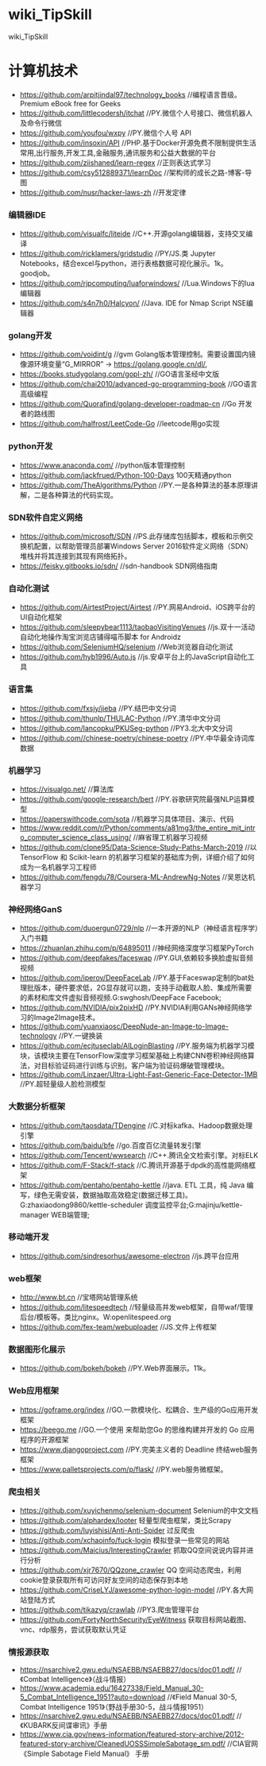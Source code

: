 # wiki_TipSkill
 wiki_TipSkill
# 计算机技术
- https://github.com/arpitjindal97/technology_books    //编程语言晋级。Premium eBook free for Geeks
- https://github.com/littlecodersh/itchat    //PY.微信个人号接口、微信机器人及命令行微信
- https://github.com/youfou/wxpy    //PY.微信个人号 API
- https://github.com/insoxin/API    //PHP.基于Docker开源免费不限制提供生活常用,出行服务,开发工具,金融服务,通讯服务和公益大数据的平台
- https://github.com/ziishaned/learn-regex    //正则表达式学习
- https://github.com/csy512889371/learnDoc    //架构师的成长之路-博客-导图
- https://github.com/nusr/hacker-laws-zh    //开发定律
### 编辑器IDE
- https://github.com/visualfc/liteide    //C++.开源golang编辑器，支持交叉编译
- https://github.com/ricklamers/gridstudio    //PY/JS.类 Jupyter Notebooks，结合excel与python，进行表格数据可视化展示。1k。goodjob。
- https://github.com/rjpcomputing/luaforwindows/    //Lua.Windows下的lua编辑器
- https://github.com/s4n7h0/Halcyon/    //Java. IDE for Nmap Script NSE编辑器
### golang开发
- https://github.com/voidint/g    //gvm Golang版本管理控制。需要设置国内镜像源环境变量“G_MIRROR” -> https://golang.google.cn/dl/,
- https://books.studygolang.com/gopl-zh/    //GO语言圣经中文版
- https://github.com/chai2010/advanced-go-programming-book    //GO语言高级编程
- https://github.com/Quorafind/golang-developer-roadmap-cn    //Go 开发者的路线图
- https://github.com/halfrost/LeetCode-Go    //leetcode用go实现
### python开发
- https://www.anaconda.com/    //python版本管理控制
- https://github.com/jackfrued/Python-100-Days 100天精通python
- https://github.com/TheAlgorithms/Python    //PY.一是各种算法的基本原理讲解，二是各种算法的代码实现。
### SDN软件自定义网络
- https://github.com/microsoft/SDN    //PS.此存储库包括脚本，模板和示例交换机配置，以帮助管理员部署Windows Server 2016软件定义网络（SDN）堆栈并将其连接到其现有网络拓扑。
- https://feisky.gitbooks.io/sdn/    //sdn-handbook SDN网络指南
### 自动化测试
- https://github.com/AirtestProject/Airtest    //PY.网易Android、iOS跨平台的UI自动化框架
- https://github.com/sleepybear1113/taobaoVisitingVenues    //js.双十一活动自动化地操作淘宝浏览店铺得喵币脚本 for Androidz
- https://github.com/SeleniumHQ/selenium    //Web浏览器自动化测试
- https://github.com/hyb1996/Auto.js    //js.安卓平台上的JavaScript自动化工具
### 语言集
- https://github.com/fxsjy/jieba    //PY.结巴中文分词
- https://github.com/thunlp/THULAC-Python    //PY.清华中文分词
- https://github.com/lancopku/PKUSeg-python    //PY3.北大中文分词
- https://github.com//chinese-poetry/chinese-poetry    //PY.中华最全诗词库数据
### 机器学习
- https://visualgo.net/    //算法库
- https://github.com/google-research/bert    //PY.谷歌研究院最强NLP运算模型
- https://paperswithcode.com/sota    //机器学习具体项目、演示、代码
- https://www.reddit.com/r/Python/comments/a81mg3/the_entire_mit_intro_computer_science_class_using/    //麻省理工机器学习视频
- https://github.com/clone95/Data-Science-Study-Paths-March-2019    //以 TensorFlow 和 Scikit-learn 的机器学习框架的基础库为例，详细介绍了如何成为一名机器学习工程师
- https://github.com/fengdu78/Coursera-ML-AndrewNg-Notes    //吴恩达机器学习
### 神经网络GanS
- https://github.com/duoergun0729/nlp    //一本开源的NLP（神经语言程序学）入门书籍
- https://zhuanlan.zhihu.com/p/64895011    //神经网络深度学习框架PyTorch
- https://github.com/deepfakes/faceswap    //PY.GUI,依赖较多换脸虚拟音频视频
- https://github.com/iperov/DeepFaceLab    //PY.基于Faceswap定制的bat处理批版本，硬件要求低，2G显存就可以跑，支持手动截取人脸、集成所需要的素材和库文件虚拟音频视频.G:swghosh/DeepFace Facebook;
- https://github.com/NVIDIA/pix2pixHD    //PY.NVIDIA利用GANs神经网络学习的Image2Image技术。
- https://github.com/yuanxiaosc/DeepNude-an-Image-to-Image-technology    //PY.一键换装
- https://github.com/ecjtuseclab/AILoginBlasting    //PY.服务端为机器学习模块，该模块主要在TensorFlow深度学习框架基础上构建CNN卷积神经网络算法，对目标验证码进行训练与识别。客户端为验证码爆破管理模块。
- https://github.com/Linzaer/Ultra-Light-Fast-Generic-Face-Detector-1MB    //PY.超轻量级人脸检测模型
### 大数据分析框架
- https://github.com/taosdata/TDengine    //C.对标kafka、Hadoop数据处理引擎
- https://github.com/baidu/bfe    //go.百度百亿流量转发引擎
- https://github.com/Tencent/wwsearch    //C++.腾讯全文检索引擎。对标ELK
- https://github.com/F-Stack/f-stack    //C.腾讯开源基于dpdk的高性能网络框架
- https://github.com/pentaho/pentaho-kettle    //java. ETL 工具，纯 Java 编写，绿色无需安装，数据抽取高效稳定(数据迁移工具)。G:zhaxiaodong9860/kettle-scheduler 调度监控平台;G:majinju/kettle-manager WEB端管理;
### 移动端开发
- https://github.com/sindresorhus/awesome-electron    //js.跨平台应用
### web框架
- http://www.bt.cn    //宝塔网站管理系统
- https://github.com/litespeedtech    //轻量级高并发web框架，自带waf/管理后台/模板等。类比nginx。W:openlitespeed.org
- https://github.com/fex-team/webuploader    //JS.文件上传框架
### 数据图形化展示
- https://github.com/bokeh/bokeh    //PY.Web界面展示。11k。
### Web应用框架
- https://goframe.org/index    //GO.一款模块化、松耦合、生产级的Go应用开发框架
- https://beego.me    //GO.一个使用 来帮助您Go 的思维构建并开发的 Go 应用程序的开源框架
- https://www.djangoproject.com    //PY.完美主义者的 Deadline 终结web服务框架
- https://www.palletsprojects.com/p/flask/    //PY.web服务微框架。
### 爬虫相关
- https://github.com/xuyichenmo/selenium-document Selenium的中文文档
- https://github.com/alphardex/looter 轻量型爬虫框架，类比Scrapy
- https://github.com/luyishisi/Anti-Anti-Spider 过反爬虫
- https://github.com/xchaoinfo/fuck-login 模拟登录一些常见的网站
- https://github.com/Maicius/InterestingCrawler 抓取QQ空间说说内容并进行分析
- https://github.com/xjr7670/QQzone_crawler QQ 空间动态爬虫，利用cookie登录获取所有可访问好友空间的动态保存到本地
- https://github.com/CriseLYJ/awesome-python-login-model    //PY.各大网站登陆方式
- https://github.com/tikazyq/crawlab    //PY3.爬虫管理平台
- https://github.com/FortyNorthSecurity/EyeWitness 获取目标网站截图、vnc、rdp服务，尝试获取默认凭证
### 情报源获取
- https://nsarchive2.gwu.edu/NSAEBB/NSAEBB27/docs/doc01.pdf/    //《Combat Intelligence》（战斗情报）
- https://www.academia.edu/16427338/Field_Manual_30-5_Combat_Intelligence_1951?auto=download    //《Field Manual 30-5, Combat Intelligence 1951》（野战手册30-5，战斗情报1951）
- https://nsarchive2.gwu.edu/NSAEBB/NSAEBB27/docs/doc01.pdf/    //《KUBARK反间谍审讯》手册
- https://www.cia.gov/news-information/featured-story-archive/2012-featured-story-archive/CleanedUOSSSimpleSabotage_sm.pdf/    //CIA官网《Simple Sabotage Field Manual》 手册